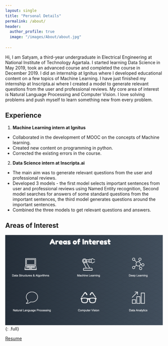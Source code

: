 ```yaml
---
layout: single
title: "Personal Details"
permalink: /about/
header:
  author_profile: true
  image: "/images/About/about.jpg"

---
```


Hi, I am Satyam, a third-year undergraduate in Electrical Engineering at National
Institute of Technology Agartala. I started learning Data Science in May 2019,
took an advanced course and completed the course in December 2019. I did an
internship at Ignitus where I developed educational content on a few topics of
Machine Learning. I have just finished my internship at Inscripta.ai where I
created a model to generate relevant questions from the user and professional
reviews. My core area of interest is Natural Language Processing and Computer
Vision. I love solving problems and push myself to learn something new from
every problem.

## Experience
1. **Machine Learning intern at Ignitus**
* Collaborated in the development of MOOC on the concepts of Machine learning.
* Created new content on programming in python.
* Corrected the existing errors in the course.


2. **Data Science intern at Inscripta.ai**
* The main aim was to generate relevant questions from the user and professional reviews.
* Developed 3 models - the first model selects important sentences from user and
professional reviews using Named Entity recognition, Second model searches for
answers of some standard questions from the important sentences, the third model
generates questions around the important sentences.
* Combined the three models to get relevant questions and answers.

## Areas of Interest

![full](/images/About/interests.jpg)
{: .full}

[Resume](https://www.slideshare.net/satyamsingh245/resume-229474844)
